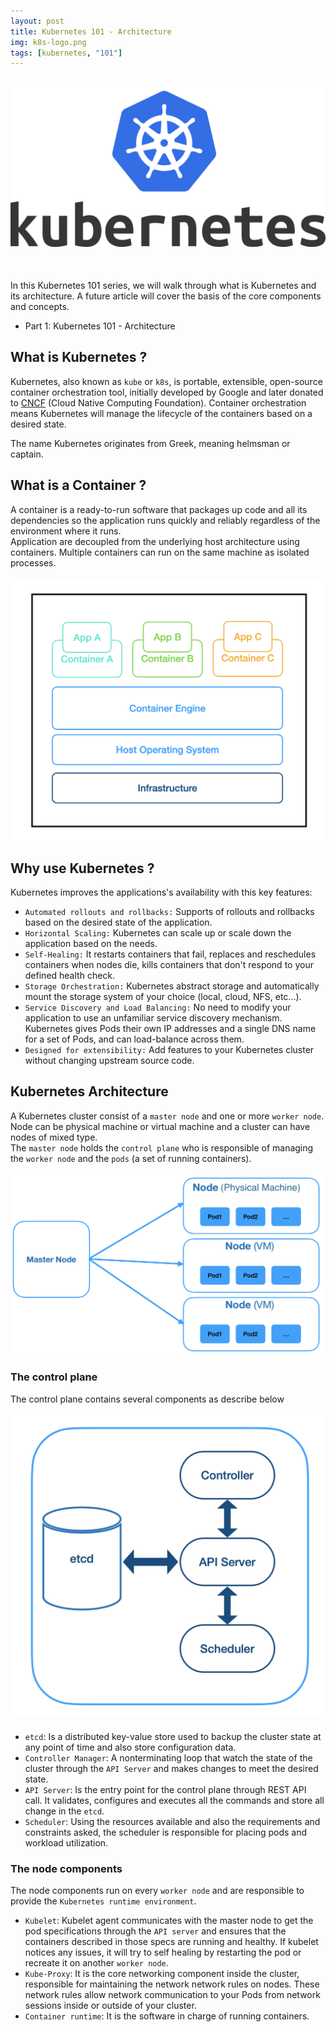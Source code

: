 ```yaml
---
layout: post
title: Kubernetes 101 - Architecture
img: k8s-logo.png
tags: [kubernetes, "101"]
---
```


## ![](/assets/images/k8s.png)
<br>

In this Kubernetes 101 series, we will walk through what is Kubernetes and its architecture. A future article will cover the basis of the core components and concepts.

- Part 1: Kubernetes 101 - Architecture

## __What is Kubernetes ?__

Kubernetes, also known as `kube` or `k8s`, is portable, extensible, open-source container orchestration tool, initially developed by Google and later donated to [CNCF](https://www.cncf.io/about/who-we-are/) (Cloud Native Computing Foundation). Container orchestration means Kubernetes will manage the lifecycle of the containers based on a desired state.

The name Kubernetes originates from Greek, meaning helmsman or captain.

## __What is a Container ?__

A container is a ready-to-run software that packages up code and all its dependencies so the application runs quickly and reliably regardless of the environment where it runs.  
Application are decoupled from the underlying host architecture using containers. Multiple containers can run on the same machine as isolated processes.

##### ![](/assets/images/2021-11-24-container.png)

## __Why use Kubernetes ?__

Kubernetes improves the applications's availability with this key features:  
 - `Automated rollouts and rollbacks:` Supports of rollouts and rollbacks based on the desired state of the application. 
 - `Horizontal Scaling:` Kubernetes can scale up or scale down the application based on the needs.
 - `Self-Healing:` It restarts containers that fail, replaces and reschedules containers when nodes die, kills containers that don't respond to your defined health check.
 - `Storage Orchestration:` Kubernetes abstract storage and automatically mount the storage system of your choice (local, cloud, NFS, etc...).
 - `Service Discovery and Load Balancing:` No need to modify your application to use an unfamiliar service discovery mechanism. Kubernetes gives Pods their own IP addresses and a single DNS name for a set of Pods, and can load-balance across them.
 - `Designed for extensibility:` Add features to your Kubernetes cluster without changing upstream source code.

## __Kubernetes Architecture__

A Kubernetes cluster consist of a `master node` and one or more `worker node`. Node can be physical machine or virtual machine and a cluster can have nodes of mixed type.  
The `master node` holds the `control plane` who is responsible of managing the `worker node` and the `pods` (a set of running containers).

#### ![](/assets/images/2021-11-24-cluster.png)

### __The control plane__

The control plane contains several components as describe below
##### ![](/assets/images/2021-11-24-master-node.png)

- `etcd`: Is a distributed key-value store used to backup the cluster state at any point of time and also store configuration data.
- `Controller Manager`: A nonterminating loop that watch the state of the cluster through the `API Server` and makes changes to meet the desired state.
- `API Server`: Is the entry point for the control plane through REST API call. It validates, configures and executes all the commands and store all change in the `etcd`.
- `Scheduler`: Using the resources available and also the requirements and constraints asked, the scheduler is responsible for placing pods and workload utilization.

### __The node components__

The node components run on every `worker node` and are responsible to provide the `Kubernetes runtime environment`.

- `Kubelet`: Kubelet agent communicates with the master node to get the pod specifications through the `API server` and ensures that the containers described in those specs are running and healthy. If kubelet notices any issues, it will try to self healing by restarting the pod or recreate it on another `worker node`.
- `Kube-Proxy`: It is the core networking component inside the cluster, responsible for maintaining the network network rules on nodes. These network rules allow network communication to your Pods from network sessions inside or outside of your cluster.
- `Container runtime`: It is the software in charge of running containers.